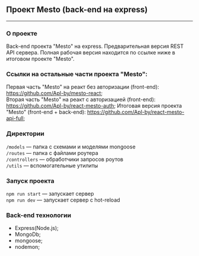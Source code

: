 ## Проект Mesto (back-end  на express)
--- 
### О проекте  

Back-end проекта "Mesto" на express. Предварительная версия  REST API сервера. Полная рабочая версия находится по ссылке ниже в итоговом проекте "Mesto".  

### Ссылки на остальные части проекта "Mesto":
Первая часть "Mesto" на реакт без авторизации (front-end):   https://github.com/Apl-by/mesto-react;  
Вторая часть "Mesto" на реакт с авторизацией (front-end): https://github.com/Apl-by/react-mesto-auth;
Итоговая версия проекта "Mesto" (front-end + back-end): https://github.com/Apl-by/react-mesto-api-full;

### Директории

`/models` — папка с схемами и моделями mongoose  
`/routes` — папка с файлами роутера  
`/controllers` — обработчики запросов роутов  
`/utils` — вспомогательные утилиты  

### Запуск проекта

`npm run start` — запускает сервер   
`npm run dev` — запускает сервер с hot-reload

### Back-end  технологии

- Express(Node.js);
- MongoDb;
- mongoose;
- nodemon;
